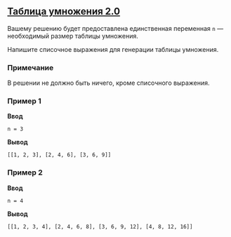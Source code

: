 ## [Таблица умножения 2.0](../../../solutions/3.3/33_b.py)

Вашему решению будет предоставлена единственная переменная `n` — необходимый размер таблицы умножения.

Напишите списочное выражения для генерации таблицы умножения.

### Примечание

В решении не должно быть ничего, кроме списочного выражения.

### Пример 1

**Ввод**
```plaintext
n = 3
```

**Вывод**
```plaintext
[[1, 2, 3], [2, 4, 6], [3, 6, 9]]
```

### Пример 2

**Ввод**
```plaintext
n = 4
```

**Вывод**
```plaintext
[[1, 2, 3, 4], [2, 4, 6, 8], [3, 6, 9, 12], [4, 8, 12, 16]]
```